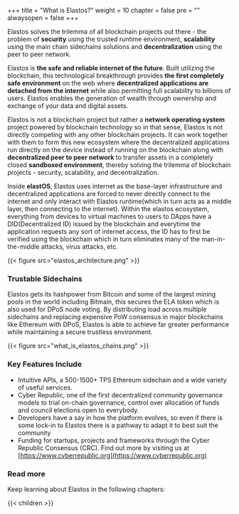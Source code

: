 +++
title = "What is Elastos?"
weight = 10
chapter = false
pre = ""
alwaysopen = false
+++

Elastos solves the trilemma of all blockchain projects out there - the problem of **security** using the trusted runtime environment, **scalability** using the main chain sidechains solutions and **decentralization** using the peer to peer network.

Elastos is **the safe and reliable internet of the future**. Built utilizing the blockchain, this technological breakthrough provides **the first completely safe environment** on the web where **decentralized applications are detached from the internet** while also permitting full scalability to billions of users. Elastos enables the generation of wealth through ownership and exchange of your data and digital assets.

Elastos is not a blockchain project but rather a **network operating system** project powered by blockchain technology so in that sense, Elastos is not directly competing with any other blockchain projects. It can work together with them to form this new ecosystem where the decentralized applications run directly on the device instead of running on the blockchain along with **decentralized peer to peer network** to transfer assets in a completely closed **sandboxed environment**, thereby solving the trilemma of blockchain projects - security, scalability, and decentralization.

Inside **elastOS**, Elastos uses internet as the base-layer infrastructure and decentralized applications are forced to never directly connect to the internet and only interact with Elastos runtime(which in turn acts as a middle layer, then connecting to the internet). Within the elastos ecosystem, everything from devices to virtual machines to users to DApps have a DID(Decentralized ID) issued by the blockchain and everytime the application requests any sort of internet access, the ID has to first be verified using the blockchain which in turn eliminates many of the man-in-the-middle attacks, virus attacks, etc.

{{< figure src="elastos_architecture.png" >}}

### Trustable Sidechains
Elastos gets its hashpower from Bitcoin and some of the largest mining pools in the world including Bitmain, this secures the ELA token which is also used for DPoS node voting. By distributing load across multiple sidechains and replacing expensive PoW consensus in major blockchains like Ethereum with DPoS, Elastos is able to achieve far greater performance while maintaining a secure trustless environment.

{{< figure src="what_is_elastos_chains.png" >}}

### Key Features Include
* Intuitive APIs, a 500-1500+ TPS Ethereum sidechain and a wide variety of useful services.
* Cyber Republic, one of the first decentralized community governance models to trial on-chain governance, control over allocation of funds and council elections open to everybody.
* Developers have a say in how the platform evolves, so even if there is some lock-in to Elastos there is a pathway to adapt it to best suit the community
* Funding for startups, projects and frameworks through the Cyber Republic Consensus (CRC). Find out more by visiting us at [https://www.cyberrepublic.org](https://www.cyberrepublic.org)


### Read more 

Keep learning about Elastos in the following chapters:

{{< children >}}